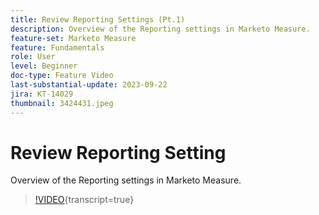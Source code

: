 ```yaml
---
title: Review Reporting Settings (Pt.1)
description: Overview of the Reporting settings in Marketo Measure.
feature-set: Marketo Measure
feature: Fundamentals
role: User
level: Beginner
doc-type: Feature Video
last-substantial-update: 2023-09-22
jira: KT-14029
thumbnail: 3424431.jpeg
---
```


# Review Reporting Setting

Overview of the Reporting settings in Marketo Measure.

>[!VIDEO](https://video.tv.adobe.com/v/3424431/?learn=on){transcript=true}
